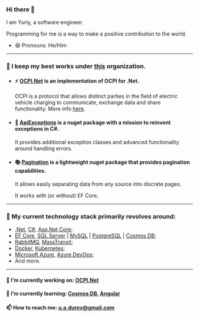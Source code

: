 ### Hi there 👋
I am Yuriy, a software engineer.

Programming for me is a way to make a positive contribution to the world.

- 😄 Pronouns: He/Him

---

### 🚀 I keep my best works under [<ins>this</ins>](https://github.com/BitzArt) organization.

- #### ⚡ [OCPI.Net](https://github.com/BitzArt/OCPI.Net) is an implementation of OCPI for .Net.

    OCPI is a protocol that allows distinct parties in the field of electric vehicle charging to communicate, exchange data and share functionality. More info [<ins>here</ins>](https://github.com/ocpi/ocpi).

- #### 🦾 [ApiExceptions](https://github.com/BitzArt/ApiExceptions) is a nuget package with a mission to reinvent exceptions in C#.

  It provides additional exception classes and advanced functionality around handling errors.

- #### 📚 [Pagination](https://github.com/BitzArt/Pagination) is a lightweight nuget package that provides pagination capabilities.

    It allows easily separating data from any source into discrete pages.
    
    It works with (or without) EF Core.

---

### 📡 My current technology stack primarily revolves around:
- [.Net](https://dotnet.microsoft.com/en-us/), [C#](https://learn.microsoft.com/en-us/dotnet/csharp/), [Asp.Net Core](https://github.com/dotnet/aspnetcore);
- [EF Core](https://github.com/dotnet/efcore), [SQL Server](https://www.microsoft.com/en-us/sql-server) | [MySQL](https://www.mysql.com/) | [PostgreSQL](https://www.postgresql.org/) | [Cosmos DB](https://learn.microsoft.com/en-us/azure/cosmos-db/introduction);
- [RabbitMQ](https://www.rabbitmq.com/), [MassTransit](https://masstransit-project.com/);
- [Docker](https://www.docker.com/), [Kubernetes](https://kubernetes.io/);
- [Microsoft Azure](https://azure.microsoft.com/en-us), [Azure DevOps](https://azure.microsoft.com/en-us/products/devops);
- And more.

---

#### 🔭 I’m currently working on: [OCPI.Net](https://github.com/BitzArt/OCPI.Net)

#### 🌱 I’m currently learning: [Cosmos DB](https://learn.microsoft.com/en-us/azure/cosmos-db/introduction), [Angular](https://angular.io/)

#### 📫 How to reach me: u.a.durov@gmail.com
